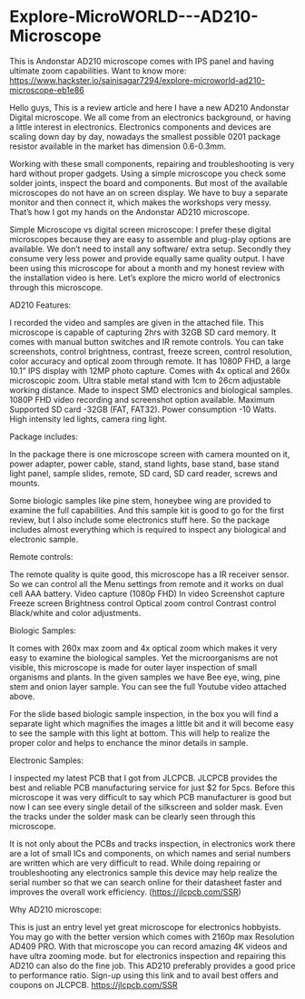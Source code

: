 # Explore-MicroWORLD---AD210-Microscope
This is Andonstar AD210 microscope comes with IPS panel and having ultimate zoom capabilities.
Want to know more: https://www.hackster.io/sainisagar7294/explore-microworld-ad210-microscope-eb1e86

Hello guys, This is a review article and here I have a new AD210 Andonstar Digital microscope. We all come from an electronics background, or having a little interest in electronics. Electronics components and devices are scaling down day by day, nowadays the smallest possible 0201 package resistor available in the market has dimension 0.6-0.3mm.

Working with these small components, repairing and troubleshooting is very hard without proper gadgets. Using a simple microscope you check some solder joints, inspect the board and components. But most of the available microscopes do not have an on screen display. We have to buy a separate monitor and then connect it, which makes the workshops very messy. That’s how I got my hands on the Andonstar AD210 microscope.

Simple Microscope vs digital screen microscope:
I prefer these digital microscopes because they are easy to assemble and plug-play options are available. We don’t need to install any software/ extra setup. Secondly they consume very less power and provide equally same quality output. I have been using this microscope for about a month and my honest review with the installation video is here. Let’s explore the micro world of electronics through this microscope.

AD210 Features:

I recorded the video and samples are given in the attached file. This microscope is capable of capturing 2hrs with 32GB SD card memory. It comes with manual button switches and IR remote controls. You can take screenshots, control brightness, contrast, freeze screen, control resolution, color accuracy and optical zoom through remote.
It has 1080P FHD, a large 10.1” IPS display with 12MP photo capture.
Comes with 4x optical and 260x microscopic zoom.
Ultra stable metal stand with 1cm to 26cm adjustable working distance.
Made to inspect SMD electronics and biological samples.
1080P FHD video recording and screenshot option available.
Maximum Supported SD card -32GB (FAT, FAT32).
Power consumption -10 Watts.
High intensity led lights, camera ring light.

Package includes:

In the package there is one microscope screen with camera mounted on it, power adapter, power cable, stand, stand lights, base stand, base stand light panel, sample slides, remote, SD card, SD card reader, screws and mounts.

Some biologic samples like pine stem, honeybee wing are provided to examine the full capabilities. And this sample kit is good to go for the first review, but I also include some electronics stuff here. So the package includes almost everything which is required to inspect any biological and electronic sample.

Remote controls:

The remote quality is quite good, this microscope has a IR receiver sensor. So we can control all the Menu settings from remote and it works on dual cell AAA battery.
Video capture (1080p FHD)
In video Screenshot capture
Freeze screen
Brightness control
Optical zoom control
Contrast control
Black/white and color adjustments.

Biologic Samples:

It comes with 260x max zoom and 4x optical zoom which makes it very easy to examine the biological samples. Yet the microorganisms are not visible, this microscope is made for outer layer inspection of small organisms and plants. In the given samples we have Bee eye, wing, pine stem and onion layer sample. You can see the full Youtube video attached above.

For the slide based biologic sample inspection, in the box you will find a separate light which magnifies the images a little bit and it will become easy to see the sample with this light at bottom. This will help to realize the proper color and helps to enchance the minor details in sample.

Electronic Samples:

I inspected my latest PCB that I got from JLCPCB. JLCPCB provides the best and reliable PCB manufacturing service for just $2 for 5pcs. Before this microscope it was very difficult to say which PCB manufacturer is good but now I can see every single detail of the silkscreen and solder mask. Even the tracks under the solder mask can be clearly seen through this microscope.

It is not only about the PCBs and tracks inspection, in electronics work there are a lot of small ICs and components, on which names and serial numbers are written which are very difficult to read. While doing repairing or troubleshooting any electronics sample this device may help realize the serial number so that we can search online for their datasheet faster and improves the overall work efficiency. (https://jlcpcb.com/SSR)

Why AD210 microscope:

This is just an entry level yet great microscope for electronics hobbyists. You may go with the better version which comes with 2160p max Resolution AD409 PRO. With that microscope you can record amazing 4K videos and have ultra zooming mode. but for electronics inspection and repairing this AD210 can also do the fine job. This AD210 preferably provides a good price to performance ratio. Sign-up using this link and to avail best offers and coupons on JLCPCB.
https://jlcpcb.com/SSR
